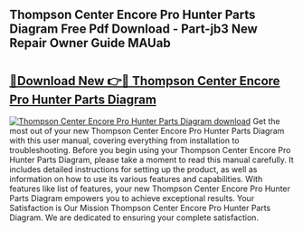 ## Thompson Center Encore Pro Hunter Parts Diagram Free Pdf Download - Part-jb3 New Repair Owner Guide MAUab

# <h2><a href="http://dfquv1.blite.top/?on=Thompson+Center+Encore+Pro+Hunter+Parts+Diagram">🔗Download New 👉🔴 Thompson Center Encore Pro Hunter Parts Diagram</a></h2>

[![Thompson Center Encore Pro Hunter Parts Diagram download](https://i.imgur.com/lujVjoI.png)](http://dfquv1.blite.top/?on=Thompson+Center+Encore+Pro+Hunter+Parts+Diagram)
Get the most out of your new Thompson Center Encore Pro Hunter Parts Diagram with this user manual, covering everything from installation to troubleshooting. Before you begin using your Thompson Center Encore Pro Hunter Parts Diagram, please take a moment to read this manual carefully. It includes detailed instructions for setting up the product, as well as information on how to use its various features and capabilities. With features like list of features, your new Thompson Center Encore Pro Hunter Parts Diagram empowers you to achieve exceptional results. Your Satisfaction is Our Mission Thompson Center Encore Pro Hunter Parts Diagram. We are dedicated to ensuring your complete satisfaction.
